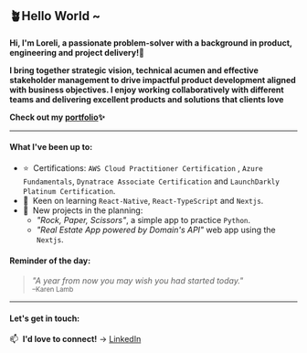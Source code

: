 ## 🪴Hello World ~ ##

**Hi, I'm Loreli, a passionate problem-solver with a background in product, engineering and project delivery!💃**

**I bring together strategic vision, technical acumen and effective stakeholder management to drive impactful product development aligned with business objectives. I enjoy working collaboratively with different teams and delivering excellent products and solutions that clients love**

**Check out my [portfolio](https://dj-lor.github.io/portfolio/)✨**
______

#### What I've been up to:

- ⭐&nbsp; Certifications: `AWS Cloud Practitioner Certification` , `Azure Fundamentals`, `Dynatrace Associate Certification` and `LaunchDarkly Platinum Certification`.
- 🔭&nbsp; Keen on learning `React-Native`, `React-TypeScript` and `Nextjs`.
- 🌱&nbsp; New projects in the planning:
  - *"Rock, Paper, Scissors"*, a simple app to practice `Python`.
  - *"Real Estate App powered by Domain's API"* web app using the `Nextjs`. 


#### Reminder of the day:
> *"A year from now you may wish you had started today."*
<br/><sub>–Karen Lamb</sub>

---
#### Let's get in touch:

<!-- 🏠&nbsp; **Please visit** → [/](https://) -->

📫&nbsp;  **I'd love to connect!** →  [LinkedIn](https://www.linkedin.com/in/loreli-de-jesus-084b571a5/)

<!--
**DJ-Lor/DJ-Lor** is a ✨ _special_ ✨ repository because its `README.md` (this file) appears on your GitHub profile.

Here are some ideas to get you started:

- 🔭 I’m currently working on ...
- 🌱 I’m currently learning ...
- 👯 I’m looking to collaborate on ...
- 🤔 I’m looking for help with ...
- 💬 Ask me about ...
- 📫 How to reach me: ...
- 😄 Pronouns: ...
- ⚡ Fun fact: ...
-->
